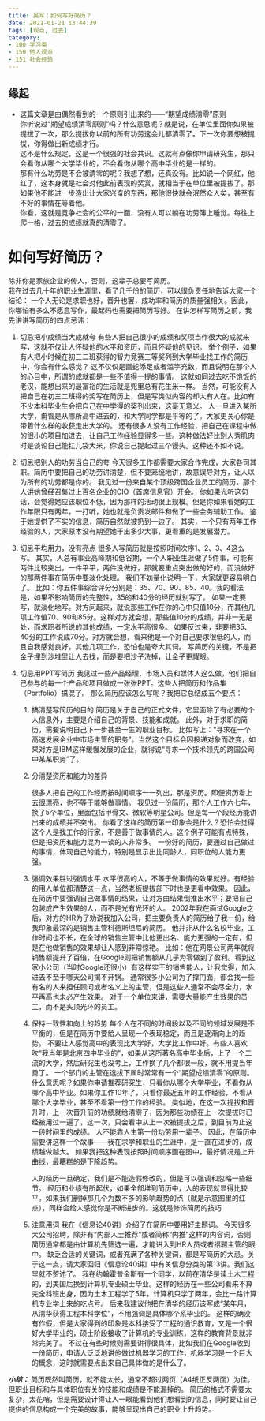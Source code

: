 ```yaml
---
title: 吴军：如何写好简历？
date: 2021-01-21 13:44:39
tags: [观点, 过去]
category:
- 100 学习类
- 150 他人观点
- 151 社会经验
---
```


## 缘起

- 这篇文章是由偶然看到的一个原则引出来的——“期望成绩清零”原则   
你听说过“期望成绩清零原则”吗？什么意思呢？就是说，在单位里面你如果被提拔了一次，那么提拔你以前的所有功劳这会儿都清零了。下一次你要想被提拔，你得做出新成绩才行。  
这不是什么规定，这是一个很强的社会共识。这就有点像你申请研究生，那只会看你从哪个大学毕业的，不会看你从哪个高中毕业的是一样的。   
那有什么功劳是不会被清零的呢？我想了想，还真没有。比如说一个网红，他红了，这本身就是社会对他此前表现的奖赏，就相当于在单位里被提拔了。那如果他不能进一步造出让大家兴奋的东西，那他很快就会泯然众人矣，甚至有不好的事情在等着他。    
你看，这就是竞争社会的公平的一面，没有人可以躺在功劳簿上睡觉。每往上爬一格，过去的成绩就真的清零了。　     


# 如何写好简历？

除非你是家族企业的传人，否则，这辈子总要写简历。  
我在过去几十年的职业生涯里，看了几千份的简历，可以很负责任地告诉大家一个结论：
一个人无论是求职也好，晋升也罢，成功率和简历的质量强相关。因此，你哪怕有多么不愿意写作，最起码也需要把简历写好。
在讲怎样写简历之前，我先讲讲写简历的四点忌讳：

1. 切忌把小成绩当大成就夸
   有些人把自己很小的成绩和奖项当作很大的成就来写，这就不仅让人怀疑他的水平和资历，而且怀疑他的见识。
   举个例子，如果有人把小时候在初三二班获得的智力竞赛三等奖列到大学毕业找工作的简历中，你会有什么感觉？
   这不仅仅是画蛇添足或者滥竽充数，而且说明在那个人的心目中，所谓的成就都是一些不值得一提的事情。
   这就如同过去吃不饱饭的老汉，能想出来的最富裕的生活就是兜里总有花生米一样。
   当然，可能没有人把自己在初三二班得的奖写在简历上，但是写类似内容的却大有人在。比如有不少本科毕业生会把自己在中学得的奖列出来，这毫无意义。
   人一旦进入某所大学，甭管是从哪所高中进去的，和大学同学都是平等的了。大家更关心你是带着什么样的收获走出大学的。
   还有很多人没有工作经验，把自己在课程中做的很小的项目加进去，让自己工作经验显得多一些。这种做法好比别人秀肌肉时是谈论自己能扛几袋大米，你说自己提起过三个馒头。这种还不如不说。

2. 切忌把别人的功劳当自己的夸
   今天很多工作都需要大家合作完成，大家各司其职。简历中要把自己的功劳讲清楚，但不要笼统地讲，故意误导对方，让人以为所有的功劳都是你的。
   我见过一份来自某个顶级跨国企业员工的简历，那个人讲她曾经召集过上百名企业的CIO（首席信息官）开会。
   你如果光听这句话，会觉得她应该职位不低，因为那样的活动很上规模。但是你如果看她的工作年限只有两年，一打听，她也就是负责发邮件和做了一些会务辅助工作。
   鉴于她提供了不实的信息，简历自然就被扔到一边了。
   其实，一个只有两年工作经验的人，大家原本没有期望她干出多少大事，更看重的是发展潜力。

3. 切忌平均用力，没有亮点
   很多人写简历就是按照时间次序1、2、3、4这么写。
   其实，人总有事业高峰期和低谷期，一个人职业生涯做了5件事，可能有两件比较突出，一件平平，两件没做好，那就要重点突出做的好的，而没做好的那两件事在简历中要淡化处理。
   我们不妨量化说明一下，大家就更容易明白了。
   比如：你五件事综合评分分别是：35、70、90、85、40。我的看法是，如果不影响简历的完整性，35的和40分的经历就别写了。
   如果一定要写，就淡化地写。对方问起来，就说那些工作在你的心中只值10分，而其他几项工作值70、90和85分。这样对方就会想，那些值10分的成绩，并非一无是处，而求职者所说的其他成绩，一定水平高很多。
   如果反过来，非要把35、40分的工作说成70分。对方就会想，看来他是一个对自己要求很低的人，而且自我感觉良好，其他几项工作，恐怕也是夸大其词。
   写简历的关键，不是把金子埋到沙堆里让人去找，而是要把沙子洗掉，让金子更耀眼。

4. 切忌用PPT写简历
   我见过一些产品经理、市场人员和媒体人这么做，他们把自己参与的每一个产品和项目做成一张张PPT。这些人把简历和作品集（Portfolio）搞混了。
   那么简历应该怎么写呢？我把它总结成五个要点：
   1. 搞清楚写简历的目的
      简历是关于自己的正式文件，它里面除了有必要的个人信息外，主要是介绍自己的背景、技能和成就。
      此外，对于求职的简历，需要说明自己下一步甚至一生的职业目标。
      比如写上：“寻求在一个高速发展企业中市场主管的职务”。当然这个目标会因投递对象而改变，如果对方是IBM这样缓慢发展的企业，就得说“寻求一个技术领先的跨国公司中某某职务”了。

   2. 分清楚资历和能力的差异

      很多人把自己的工作经历按时间顺序一一列出，那是资历。即便资历看上去很漂亮，也不等于能够做事情。
      我见过一份简历，那个人工作六七年，换了5个单位，里面包括甲骨文、微软等明星公司。但是每一个段经历能讲出来的成绩并不突出。
      你看了这样的简历第一印象会是什么？恐怕会觉得这个人是找工作的行家，不是善于做事情的人。这个例子可能有点特殊，但是把资历和能力混为一谈的人非常多。
      一份好的简历，要通过自己做过的事情，体现自己的能力，特别是显示出比同龄人，同职位的人能力更强。

   3. 强调效果胜过强调水平
      水平很高的人，不等于做事情的效果就好。有经验的用人单位都清楚这一点，当然老板提拔部下时也是更看中效果。
      因此，在简历中要强调自己做事情的结果，让对方由结果倒推出水平；要把自己包装成产生效果的人，而不是光有光环的人。
      2002年我在面试Google之后，对方的HR为了劝说我加入公司，把主要负责人的简历给了我一份，给我印象最深的是销售主管科德斯坦尼的简历。
      他并非从什么名校毕业，工作时间也不长，在全球的销售主管中比他更出名、能力更强的一定有，但是在他做销售的效果却让人感到非常惊艳。
      比如：他在网景公司两年就将销售额提升了百倍，在Google则把销售额从几乎为零做到了盈利。看到这家小公司（当时Google还很小）有这样实干的销售能人，让我觉得，加入进去不至于哪天公司揭不开锅。
      通常很多小公司为了撑门面，都会找一些有名的人来担任顾问或者名义上的主管，但是这些人通常不会尽全力，水平再高也未必产生效果。
      对于一个单位来讲，需要大量能产生效果的员工，而不是头顶光环的员工。

   4. 保持一致性和向上的趋势
      每个人在不同的时间段以及不同的领域发展是不平衡的，但是在简历中要给人呈现一个表现稳定，而且是逐渐向上的趋势。
      不要让人感觉高中的表现比大学好，大学比工作中好。有些人喜欢吹“我当年是北京四中毕业的”，如果从这所著名高中毕业后，上了一个二流的大学，然后研究生也没考上，工作换了几个都很一般，就不用提当年勇了。
      一个部门的主管在选拔下属时常常有一个“期望成绩清零”的原则。
      什么意思呢？如果你申请推荐研究生，只看你从哪个大学毕业，不看你从哪个高中毕业。如果你工作10年了，只看你最近五年的工作经验，不看从哪个大学毕业，甚至不看第一份工作的经验。
      类似地，在这一次提拔和晋升时，上一次晋升前的功绩就给清零了，因为那些功绩在上一次提拔时已经被用过一遍了，这一次，只会看中从上一次被提拔之后，到目前为止这一段时间里的成绩。
      人不能靠人生第一份功劳用一辈子。
      因此，在简历中需要讲这样一个故事——我在求学和职业的生涯中，是一直在进步的，成绩越做越大。
      如果我把这种表现按照时间顺序画在图中，最好情况是上升曲线，最糟糕的是下降趋势。

      人的经历一旦确定，我们是不能造假修改的，但是可以强调和忽略一些细节。
      经历和业绩有所起伏，如果全部堆到简历中，人的表现就显得比较平。如果我们删掉那几个为数不多的影响趋势的点（就是示意图里的红点），同样会给人感觉你是不断进步的。这就是修饰简历的技巧

   5. 注意用词
      我在《信息论40讲》介绍了在简历中要用好主题词。
      今天很多大公司招聘，除非有“内部人士推荐”或者简称“内推”这样的内容词，否则简历通常都是由计算机先筛选一遍，才能进入到HR人员或者招聘主管的眼中。
      缺乏合适的关键词，或者充满了各种关键词，都是写简历的大忌。关于这一点，请大家回归《信息论40讲》中有关信息分类的第13讲。我们这里就不赘述了。
      我在约翰霍普金斯有一个同学，以前在清华是读土木工程的，到美国后换到计算机专业硕士毕业。这样的经历在一些公司看来不算完全科班出身，因为土木工程学了5年，计算机只学了两年，会比一路计算机专业学上来的吃点亏。
      后来我建议他把在清华的经历该写成“某年月，从清华获得工程本科学位”，不用强调是具体哪个系毕业的。
      这样的确没有作假，但是大家得到的印象是本科接受了工程的通识教育，又是一个很好大学毕业的，硕士阶段接收了计算机的专业训练，这样的教育背景就非常完美了。
      不过在有些时候则需要讲得很具体，比如我们在Google收到一份简历，申请人泛泛地讲他做过机器学习的工作，机器学习是一个巨大的概念，这时就需要点出来自己具体做的是什么了。

***小结：***
简历既然叫简历，就不能太长，通常不超过两页（A4纸正反两面）为佳。但职业目标和与具体职位有关的技能和成绩是不能漏掉的。
简历的格式不需要太复杂，太花哨，但是需要设计得让人一眼能看到他们想看到的信息，同时要让自己提供的信息构成一个完美的故事，能够呈现出自己的职业上升趋势。

































